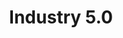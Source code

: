 ---
id: industrial-iot/edge-compute
title: Industry 5.0
sidebar_label: Industry 5.0
previous_page: industrial-iot/industry-5.0
---